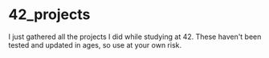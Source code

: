 # 42_projects

I just gathered all the projects I did while studying at 42. These haven't been tested and updated in ages, so use at your own risk.
